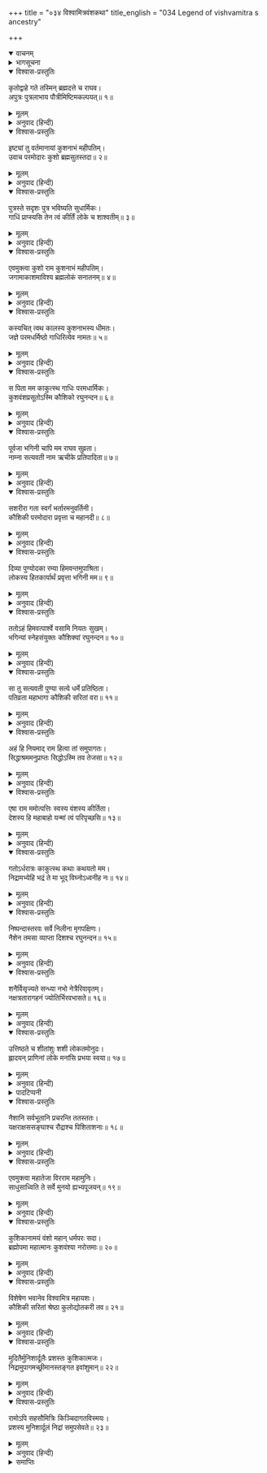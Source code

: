 +++
title = "०३४ विश्वामित्रवंशकथा"
title_english = "034 Legend of vishvamitra s ancestry"

+++
<details open><summary>वाचनम्</summary>
<div caption="श्रीराम-हरिसीताराममूर्ति-घनपाठिभ्यां वचनम्" class="audioEmbed" src="https://archive.org/download/Ramayana-recitation-Sriram-harisItArAmamUrti-Ghanapaati-v2/Kanda_1/Kanda_1_BK-034-Vishvamitra_Vamsha_Varnavam.mp3"></div>
</details>

<details><summary>भागसूचना</summary>

34. गाधिकी उत्पत्ति, कौशिकीकी प्रशंसा, विश्वामित्रजीका कथा बंद करके आधी रातका वर्णन करते हुए सबको सोनेकी आज्ञा देकर शयन करना
</details>

<details open><summary>विश्वास-प्रस्तुतिः</summary>

कृतोद्वाहे गते तस्मिन् ब्रह्मदत्ते च राघव।  
अपुत्रः पुत्रलाभाय पौत्रीमिष्टिमकल्पयत्॥ १॥
</details>

<details><summary>मूलम्</summary>

कृतोद्वाहे गते तस्मिन् ब्रह्मदत्ते च राघव।  
अपुत्रः पुत्रलाभाय पौत्रीमिष्टिमकल्पयत्॥ १॥
</details>

<details><summary>अनुवाद (हिन्दी)</summary>

रघुनन्दन! विवाह करके जब राजा ब्रह्मदत्त चले गये, तब पुत्रहीन महाराज कुशनाभने श्रेष्ठ पुत्रकी प्राप्तिके लिये पुत्रेष्टि यज्ञका अनुष्ठान किया॥ १॥
</details>

<details open><summary>विश्वास-प्रस्तुतिः</summary>

इष्ट्यां तु वर्तमानायां कुशनाभं महीपतिम्।  
उवाच परमोदारः कुशो ब्रह्मसुतस्तदा॥ २॥
</details>

<details><summary>मूलम्</summary>

इष्ट्यां तु वर्तमानायां कुशनाभं महीपतिम्।  
उवाच परमोदारः कुशो ब्रह्मसुतस्तदा॥ २॥
</details>

<details><summary>अनुवाद (हिन्दी)</summary>

उस यज्ञके होते समय परम उदार ब्रह्मकुमार महाराज कुशने भूपाल कुशनाभसे कहा—॥ २॥
</details>

<details open><summary>विश्वास-प्रस्तुतिः</summary>

पुत्रस्ते सदृशः पुत्र भविष्यति सुधार्मिकः।  
गाधिं प्राप्स्यसि तेन त्वं कीर्तिं लोके च शाश्वतीम्॥ ३॥
</details>

<details><summary>मूलम्</summary>

पुत्रस्ते सदृशः पुत्र भविष्यति सुधार्मिकः।  
गाधिं प्राप्स्यसि तेन त्वं कीर्तिं लोके च शाश्वतीम्॥ ३॥
</details>

<details><summary>अनुवाद (हिन्दी)</summary>

‘बेटा! तुम्हें अपने समान ही परम धर्मात्मा पुत्र प्राप्त होगा। तुम ‘गाधि’ नामक पुत्र प्राप्त करोगे और उसके द्वारा तुम्हें संसारमें अक्षय कीर्ति उपलब्ध होगी’॥ ३॥
</details>

<details open><summary>विश्वास-प्रस्तुतिः</summary>

एवमुक्त्वा कुशो राम कुशनाभं महीपतिम्।  
जगामाकाशमाविश्य ब्रह्मलोकं सनातनम्॥ ४॥
</details>

<details><summary>मूलम्</summary>

एवमुक्त्वा कुशो राम कुशनाभं महीपतिम्।  
जगामाकाशमाविश्य ब्रह्मलोकं सनातनम्॥ ४॥
</details>

<details><summary>अनुवाद (हिन्दी)</summary>

श्रीराम! पृथ्वीपति कुशनाभसे ऐसा कहकर राजर्षि कुश आकाशमें प्रविष्ट हो सनातन ब्रह्मलोकको चले गये॥ ४॥
</details>

<details open><summary>विश्वास-प्रस्तुतिः</summary>

कस्यचित् त्वथ कालस्य कुशनाभस्य धीमतः।  
जज्ञे परमधर्मिष्ठो गाधिरित्येव नामतः॥ ५॥
</details>

<details><summary>मूलम्</summary>

कस्यचित् त्वथ कालस्य कुशनाभस्य धीमतः।  
जज्ञे परमधर्मिष्ठो गाधिरित्येव नामतः॥ ५॥
</details>

<details><summary>अनुवाद (हिन्दी)</summary>

कुछ कालके पश्चात् बुद्धिमान् राजा कुशनाभके यहाँ परम धर्मात्मा ‘गाधि’ नामक पुत्रका जन्म हुआ॥ ५॥
</details>

<details open><summary>विश्वास-प्रस्तुतिः</summary>

स पिता मम काकुत्स्थ गाधिः परमधार्मिकः।  
कुशवंशप्रसूतोऽस्मि कौशिको रघुनन्दन॥ ६॥
</details>

<details><summary>मूलम्</summary>

स पिता मम काकुत्स्थ गाधिः परमधार्मिकः।  
कुशवंशप्रसूतोऽस्मि कौशिको रघुनन्दन॥ ६॥
</details>

<details><summary>अनुवाद (हिन्दी)</summary>

ककुत्स्थकुलभूषण रघुनन्दन! वे परम धर्मात्मा राजा गाधि मेरे पिता थे। मैं कुशके कुलमें उत्पन्न होनेके कारण ‘कौशिक’ कहलाता हूँ॥ ६॥
</details>

<details open><summary>विश्वास-प्रस्तुतिः</summary>

पूर्वजा भगिनी चापि मम राघव सुव्रता।  
नाम्ना सत्यवती नाम ऋचीके प्रतिपादिता॥ ७॥
</details>

<details><summary>मूलम्</summary>

पूर्वजा भगिनी चापि मम राघव सुव्रता।  
नाम्ना सत्यवती नाम ऋचीके प्रतिपादिता॥ ७॥
</details>

<details><summary>अनुवाद (हिन्दी)</summary>

राघव! मेरे एक ज्येष्ठ बहिन भी थी, जो उत्तम व्रतका पालन करनेवाली थी। उसका नाम सत्यवती था। वह ऋचीक मुनिको ब्याही गयी थी॥ ७॥
</details>

<details open><summary>विश्वास-प्रस्तुतिः</summary>

सशरीरा गता स्वर्गं भर्तारमनुवर्तिनी।  
कौशिकी परमोदारा प्रवृत्ता च महानदी॥ ८॥
</details>

<details><summary>मूलम्</summary>

सशरीरा गता स्वर्गं भर्तारमनुवर्तिनी।  
कौशिकी परमोदारा प्रवृत्ता च महानदी॥ ८॥
</details>

<details><summary>अनुवाद (हिन्दी)</summary>

अपने पतिका अनुसरण करनेवाली सत्यवती शरीरसहित स्वर्गलोकको चली गयी थी। वही परम उदार महानदी कौशिकीके रूपमें भी प्रकट होकर इस भूतलपर प्रवाहित होती है॥ ८॥
</details>

<details open><summary>विश्वास-प्रस्तुतिः</summary>

दिव्या पुण्योदका रम्या हिमवन्तमुपाश्रिता।  
लोकस्य हितकार्यार्थं प्रवृत्ता भगिनी मम॥ ९॥
</details>

<details><summary>मूलम्</summary>

दिव्या पुण्योदका रम्या हिमवन्तमुपाश्रिता।  
लोकस्य हितकार्यार्थं प्रवृत्ता भगिनी मम॥ ९॥
</details>

<details><summary>अनुवाद (हिन्दी)</summary>

मेरी वह बहिन जगत् के हितके लिये हिमालयका आश्रय लेकर नदीरूपमें प्रवाहित हुई। वह पुण्यसलिला दिव्य नदी बड़ी रमणीय है॥ ९॥
</details>

<details open><summary>विश्वास-प्रस्तुतिः</summary>

ततोऽहं हिमवत्पार्श्वे वसामि नियतः सुखम्।  
भगिन्यां स्नेहसंयुक्तः कौशिक्यां रघुनन्दन॥ १०॥
</details>

<details><summary>मूलम्</summary>

ततोऽहं हिमवत्पार्श्वे वसामि नियतः सुखम्।  
भगिन्यां स्नेहसंयुक्तः कौशिक्यां रघुनन्दन॥ १०॥
</details>

<details><summary>अनुवाद (हिन्दी)</summary>

रघुनन्दन! मेरा अपनी बहिन कौशिकीके प्रति बहुत स्नेह है; अतः मैं हिमालयके निकट उसीके तटपर नियमपूर्वक बड़े सुखसे निवास करता हूँ॥ १०॥
</details>

<details open><summary>विश्वास-प्रस्तुतिः</summary>

सा तु सत्यवती पुण्या सत्ये धर्मे प्रतिष्ठिता।  
पतिव्रता महाभागा कौशिकी सरितां वरा॥ ११॥
</details>

<details><summary>मूलम्</summary>

सा तु सत्यवती पुण्या सत्ये धर्मे प्रतिष्ठिता।  
पतिव्रता महाभागा कौशिकी सरितां वरा॥ ११॥
</details>

<details><summary>अनुवाद (हिन्दी)</summary>

पुण्यमयी सत्यवती सत्य धर्ममें प्रतिष्ठित है। वह परम सौभाग्यशालिनी पतिव्रता देवी यहाँ सरिताओंमें श्रेष्ठ कौशिकीके रूपमें विद्यमान है॥ ११॥
</details>

<details open><summary>विश्वास-प्रस्तुतिः</summary>

अहं हि नियमाद् राम हित्वा तां समुपागतः।  
सिद्धाश्रममनुप्राप्तः सिद्धोऽस्मि तव तेजसा॥ १२॥
</details>

<details><summary>मूलम्</summary>

अहं हि नियमाद् राम हित्वा तां समुपागतः।  
सिद्धाश्रममनुप्राप्तः सिद्धोऽस्मि तव तेजसा॥ १२॥
</details>

<details><summary>अनुवाद (हिन्दी)</summary>

श्रीराम! मैं यज्ञसम्बन्धी नियमकी सिद्धिके लिये ही अपनी बहिनका सांनिध्य छोड़कर सिद्धाश्रम (बक्सर) में आया था। अब तुम्हारे तेजसे मुझे वह सिद्धि प्राप्त हो गयी है॥ १२॥
</details>

<details open><summary>विश्वास-प्रस्तुतिः</summary>

एषा राम ममोत्पत्तिः स्वस्य वंशस्य कीर्तिता।  
देशस्य हि महाबाहो यन्मां त्वं परिपृच्छसि॥ १३॥
</details>

<details><summary>मूलम्</summary>

एषा राम ममोत्पत्तिः स्वस्य वंशस्य कीर्तिता।  
देशस्य हि महाबाहो यन्मां त्वं परिपृच्छसि॥ १३॥
</details>

<details><summary>अनुवाद (हिन्दी)</summary>

महाबाहु श्रीराम! तुमने मुझसे जो पूछा था, उसके उत्तरमें मैंने तुम्हें शोणभद्रतटवर्ती देशका परिचय देते हुए यह अपनी तथा अपने कुलकी उत्पत्ति बतायी है॥
</details>

<details open><summary>विश्वास-प्रस्तुतिः</summary>

गतोऽर्धरात्रः काकुत्स्थ कथाः कथयतो मम।  
निद्रामभ्येहि भद्रं ते मा भूद् विघ्नोऽध्वनीह नः॥ १४॥
</details>

<details><summary>मूलम्</summary>

गतोऽर्धरात्रः काकुत्स्थ कथाः कथयतो मम।  
निद्रामभ्येहि भद्रं ते मा भूद् विघ्नोऽध्वनीह नः॥ १४॥
</details>

<details><summary>अनुवाद (हिन्दी)</summary>

काकुत्स्थ! मेरे कथा कहते-कहते आधी रात बीत गयी। अब थोड़ी देर नींद ले लो। तुम्हारा कल्याण हो। मैं चाहता हूँ कि अधिक जागरणके कारण हमारी यात्रामें विघ्न न पड़े॥ १४॥
</details>

<details open><summary>विश्वास-प्रस्तुतिः</summary>

निष्पन्दास्तरवः सर्वे निलीना मृगपक्षिणः।  
नैशेन तमसा व्याप्ता दिशश्च रघुनन्दन॥ १५॥
</details>

<details><summary>मूलम्</summary>

निष्पन्दास्तरवः सर्वे निलीना मृगपक्षिणः।  
नैशेन तमसा व्याप्ता दिशश्च रघुनन्दन॥ १५॥
</details>

<details><summary>अनुवाद (हिन्दी)</summary>

सारे वृक्ष निष्कम्प जान पड़ते हैं—इनका एक पत्ता भी नहीं हिलता है। पशु-पक्षी अपने-अपने वासस्थानमें छिपकर बसेरे लेते हैं। रघुनन्दन! रात्रिके अन्धकारसे सम्पूर्ण दिशाएँ व्याप्त हो रही हैं॥ १५॥
</details>

<details open><summary>विश्वास-प्रस्तुतिः</summary>

शनैर्विसृज्यते सन्ध्या नभो नेत्रैरिवावृतम्।  
नक्षत्रतारागहनं ज्योतिर्भिरवभासते॥ १६॥
</details>

<details><summary>मूलम्</summary>

शनैर्विसृज्यते सन्ध्या नभो नेत्रैरिवावृतम्।  
नक्षत्रतारागहनं ज्योतिर्भिरवभासते॥ १६॥
</details>

<details><summary>अनुवाद (हिन्दी)</summary>

धीरे-धीरे संध्या दूर चली गयी। नक्षत्रों तथा ताराओंसे भरा हुआ आकाश (सहस्राक्ष इन्द्रकी भाँति) सहस्रों ज्योतिर्मय नेत्रोंसे व्याप्त-सा होकर प्रकाशित हो रहा है॥ १६॥
</details>

<details open><summary>विश्वास-प्रस्तुतिः</summary>

उत्तिष्ठते च शीतांशुः शशी लोकतमोनुदः।  
ह्लादयन् प्राणिनां लोके मनांसि प्रभया स्वया॥ १७॥
</details>

<details><summary>मूलम्</summary>

उत्तिष्ठते च शीतांशुः शशी लोकतमोनुदः।  
ह्लादयन् प्राणिनां लोके मनांसि प्रभया स्वया॥ १७॥
</details>

<details><summary>अनुवाद (हिन्दी)</summary>

सम्पूर्ण लोकका अन्धकार दूर करनेवाले शीतरश्मि चन्द्रमा अपनी प्रभासे जगत् के प्राणियोंके मनको आह्लाद प्रदान करते हुए उदित हो रहे हैं*॥ १७॥
</details>

<details><summary>पादटिप्पनी</summary>

* इस वर्णनसे जान पड़ता है कि उस रात्रिको कृष्णपक्षकी नवमी तिथि थी।
</details>

<details open><summary>विश्वास-प्रस्तुतिः</summary>

नैशानि सर्वभूतानि प्रचरन्ति ततस्ततः।  
यक्षराक्षससङ्घाश्च रौद्राश्च पिशिताशनाः॥ १८॥
</details>

<details><summary>मूलम्</summary>

नैशानि सर्वभूतानि प्रचरन्ति ततस्ततः।  
यक्षराक्षससङ्घाश्च रौद्राश्च पिशिताशनाः॥ १८॥
</details>

<details><summary>अनुवाद (हिन्दी)</summary>

रातमें विचरनेवाले समस्त प्राणी—यक्ष-राक्षसोंके समुदाय तथा भयंकर पिशाच इधर-उधर विचर रहे हैं॥
</details>

<details open><summary>विश्वास-प्रस्तुतिः</summary>

एवमुक्त्वा महातेजा विरराम महामुनिः।  
साधुसाध्विति ते सर्वे मुनयो ह्यभ्यपूजयन्॥ १९॥
</details>

<details><summary>मूलम्</summary>

एवमुक्त्वा महातेजा विरराम महामुनिः।  
साधुसाध्विति ते सर्वे मुनयो ह्यभ्यपूजयन्॥ १९॥
</details>

<details><summary>अनुवाद (हिन्दी)</summary>

ऐसा कहकर महातेजस्वी महामुनि विश्वामित्र चुप हो गये। उस समय सभी मुनियोंने साधुवाद देकर विश्वामित्रजीकी भूरि-भूरि प्रशंसा की—॥ १९॥
</details>

<details open><summary>विश्वास-प्रस्तुतिः</summary>

कुशिकानामयं वंशो महान् धर्मपरः सदा।  
ब्रह्मोपमा महात्मानः कुशवंश्या नरोत्तमाः॥ २०॥
</details>

<details><summary>मूलम्</summary>

कुशिकानामयं वंशो महान् धर्मपरः सदा।  
ब्रह्मोपमा महात्मानः कुशवंश्या नरोत्तमाः॥ २०॥
</details>

<details><summary>अनुवाद (हिन्दी)</summary>

‘कुशपुत्रोंका यह वंश सदा ही महान् धर्मपरायण रहा है। कुशवंशी महात्मा श्रेष्ठ मानव ब्रह्माजीके समान तेजस्वी हुए हैं॥ २०॥
</details>

<details open><summary>विश्वास-प्रस्तुतिः</summary>

विशेषेण भवानेव विश्वामित्र महायशः।  
कौशिकी सरितां श्रेष्ठा कुलोद्योतकरी तव॥ २१॥
</details>

<details><summary>मूलम्</summary>

विशेषेण भवानेव विश्वामित्र महायशः।  
कौशिकी सरितां श्रेष्ठा कुलोद्योतकरी तव॥ २१॥
</details>

<details><summary>अनुवाद (हिन्दी)</summary>

‘महायशस्वी विश्वामित्रजी! अपने वंशमें सबसे बड़े महात्मा आप ही हैं तथा सरिताओंमें श्रेष्ठ कौशिकी भी आपके कुलकी कीर्तिको प्रकाशित करनेवाली है’॥
</details>

<details open><summary>विश्वास-प्रस्तुतिः</summary>

मुदितैर्मुनिशार्दूलैः प्रशस्तः कुशिकात्मजः।  
निद्रामुपागमच्छ्रीमानस्तङ्गत इवांशुमान्॥ २२॥
</details>

<details><summary>मूलम्</summary>

मुदितैर्मुनिशार्दूलैः प्रशस्तः कुशिकात्मजः।  
निद्रामुपागमच्छ्रीमानस्तङ्गत इवांशुमान्॥ २२॥
</details>

<details><summary>अनुवाद (हिन्दी)</summary>

इस प्रकार आनन्दमग्न हुए उन मुनिवरोंद्वारा प्रशंसित श्रीमान् कौशिक मुनि अस्त हुए सूर्यकी भाँति नींद लेने लगे॥ २२॥
</details>

<details open><summary>विश्वास-प्रस्तुतिः</summary>

रामोऽपि सहसौमित्रिः किञ्चिदागतविस्मयः।  
प्रशस्य मुनिशार्दूलं निद्रां समुपसेवते॥ २३॥
</details>

<details><summary>मूलम्</summary>

रामोऽपि सहसौमित्रिः किञ्चिदागतविस्मयः।  
प्रशस्य मुनिशार्दूलं निद्रां समुपसेवते॥ २३॥
</details>

<details><summary>अनुवाद (हिन्दी)</summary>

वह कथा सुनकर लक्ष्मणसहित श्रीरामको भी कुछ विस्मय हो आया। वे भी मुनिश्रेष्ठ विश्वामित्रकी सराहना करके नींद लेने लगे॥ २३॥
</details>

<details><summary>समाप्तिः</summary>

इत्यार्षे श्रीमद्रामायणे वाल्मीकीये आदिकाव्ये बालकाण्डे चतुस्त्रिंशः सर्गः॥ ३४॥  
इस प्रकार श्रीवाल्मीकिनिर्मित आर्षरामायण आदिकाव्यके बालकाण्डमें चौंतीसवाँ सर्ग पूरा हुआ॥ ३४॥
</details>


